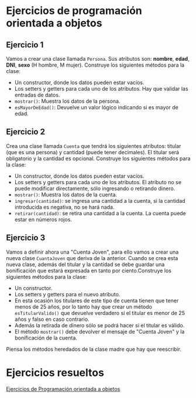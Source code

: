# Ejercicios de programación orientada a objetos

## Ejercicio 1

Vamos a crear una clase llamada `Persona`. Sus atributos son: **nombre**, **edad**, **DNI**, **sexo** (H hombre, M mujer). Construye los siguientes métodos para la clase:

* Un constructor, donde los datos pueden estar vacíos.
* Los setters y getters para cada uno de los atributos. Hay que validar las entradas de datos.
* `mostrar()`: Muestra los datos de la persona.
* `esMayorDeEdad()`: Devuelve un valor lógico indicando si es mayor de edad.

## Ejercicio 2

Crea una clase llamada `Cuenta` que tendrá los siguientes atributos: titular (que es una persona) y cantidad (puede tener decimales). El titular será obligatorio y la cantidad es opcional. Construye los siguientes métodos para la clase:

* Un constructor, donde los datos pueden estar vacíos.
* Los setters y getters para cada uno de los atributos. El atributo no se puede modificar directamente, sólo ingresando o retirando dinero.
* `mostrar()`: Muestra los datos de la cuenta.
* `ingresar(cantidad)`: se ingresa una cantidad a la cuenta, si la cantidad introducida es negativa, no se hará nada.
* `retirar(cantidad)`: se retira una cantidad a la cuenta. La cuenta puede estar en números rojos.


## Ejercicio 3

Vamos a definir ahora una "Cuenta Joven", para ello vamos a crear una nueva clase `CuantaJoven` que deriva de la anterior. Cuando se crea esta nueva clase, además del titular y la cantidad se debe guardar una bonificación que estará expresada en tanto por ciento.Construye los siguientes métodos para la clase:

* Un constructor.
* Los setters y getters para el nuevo atributo.
* En esta ocasión los titulares de este tipo de cuenta tienen que tener menos de 25 años, por lo tanto hay que crear un método `esTitularValido()` que devuelve verdadero si el titular es menor de 25 años y falso en caso contrario.
* Además la retirada de dinero sólo se podrá hacer si el titular es válido. 
* El método `mostrar()` debe devolver el mensaje de "Cuenta Joven" y la bonificación de la cuenta.

Piensa los métodos heredados de la clase madre que hay que reescribir.

# Ejercicios resueltos

[Ejercicios de Programación orientada a objetos](../../ejercicios/objetos)